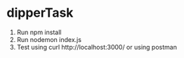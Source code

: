 # dipperTask
1) Run npm install
2) Run nodemon index.js
3) Test using curl http://localhost:3000/ or using postman
